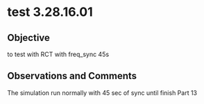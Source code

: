 # test 3.28.16.01
## Objective 

to test with RCT with freq_sync 45s

## Observations and Comments
The simulation run normally with 45 sec of sync until finish Part 13

